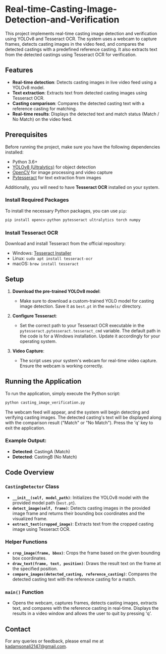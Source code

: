 # Real-time-Casting-Image-Detection-and-Verification

This project implements real-time casting image detection and verification using YOLOv8 and Tesseract OCR. The system uses a webcam to capture frames, detects casting images in the video feed, and compares the detected castings with a predefined reference casting. It also extracts text from the detected castings using Tesseract OCR for verification.

## Features

- **Real-time detection**: Detects casting images in live video feed using a YOLOv8 model.
- **Text extraction**: Extracts text from detected casting images using Tesseract OCR.
- **Casting comparison**: Compares the detected casting text with a reference casting for matching.
- **Real-time results**: Displays the detected text and match status (Match / No Match) on the video feed.

## Prerequisites

Before running the project, make sure you have the following dependencies installed:

- Python 3.6+
- [YOLOv8 (Ultralytics)](https://github.com/ultralytics/yolov8) for object detection
- [OpenCV](https://opencv.org/) for image processing and video capture
- [Pytesseract](https://pypi.org/project/pytesseract/) for text extraction from images

Additionally, you will need to have **Tesseract OCR** installed on your system.

### Install Required Packages

To install the necessary Python packages, you can use `pip`:

```bash
pip install opencv-python pytesseract ultralytics torch numpy
```

### Install Tesseract OCR

Download and install Tesseract from the official repository:

- Windows: [Tesseract Installer](https://github.com/UB-Mannheim/tesseract/wiki)
- Linux: `sudo apt install tesseract-ocr`
- macOS: `brew install tesseract`

## Setup

1. **Download the pre-trained YOLOv8 model**:
   - Make sure to download a custom-trained YOLO model for casting image detection. Save it as `best.pt` in the `models/` directory.

2. **Configure Tesseract**:
   - Set the correct path to your Tesseract OCR executable in the `pytesseract.pytesseract.tesseract_cmd` variable. The default path in the code is for a Windows installation. Update it accordingly for your operating system.

3. **Video Capture**:
   - The script uses your system's webcam for real-time video capture. Ensure the webcam is working correctly.

## Running the Application

To run the application, simply execute the Python script:

```bash
python casting_image_verification.py
```

The webcam feed will appear, and the system will begin detecting and verifying casting images. The detected casting's text will be displayed along with the comparison result ("Match" or "No Match"). Press the 'q' key to exit the application.

### Example Output:

- **Detected**: CastingA (Match)
- **Detected**: CastingB (No Match)

## Code Overview

### `CastingDetector` Class
- **`__init__(self, model_path)`**: Initializes the YOLOv8 model with the provided model path (`best.pt`).
- **`detect_image(self, frame)`**: Detects casting images in the provided image frame and returns their bounding box coordinates and the visualized frame.
- **`extract_text(cropped_image)`**: Extracts text from the cropped casting image using Tesseract OCR.

### Helper Functions
- **`crop_image(frame, bbox)`**: Crops the frame based on the given bounding box coordinates.
- **`draw_text(frame, text, position)`**: Draws the result text on the frame at the specified position.
- **`compare_images(detected_casting, reference_casting)`**: Compares the detected casting text with the reference casting for a match.

### `main()` Function
- Opens the webcam, captures frames, detects casting images, extracts text, and compares with the reference casting in real-time. Displays the results in a video window and allows the user to quit by pressing 'q'.

## Contact
For any queries or feedback, please email me at kadamsonali2147@gmail.com.
